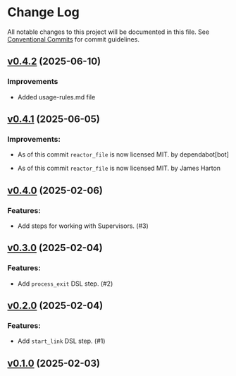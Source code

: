 <!--
SPDX-FileCopyrightText: 2025 James Harton
SPDX-FileCopyrightText: 2025 reactor_process contributors <https://github.com/ash-project/reactor_process/graphs.contributors>

SPDX-License-Identifier: MIT
-->

# Change Log

All notable changes to this project will be documented in this file.
See [Conventional Commits](Https://conventionalcommits.org) for commit guidelines.

<!-- changelog -->

## [v0.4.2](https://github.com/ash-project/reactor_process/compare/v0.4.1...v0.4.2) (2025-06-10)


### Improvements

* Added usage-rules.md file


## [v0.4.1](https://github.com/ash-project/reactor_process/compare/v0.4.0...v0.4.1) (2025-06-05)




### Improvements:

* As of this commit `reactor_file` is now licensed MIT. by dependabot[bot]

* As of this commit `reactor_file` is now licensed MIT. by James Harton

## [v0.4.0](https://harton.dev/james/reactor_process/compare/v0.3.0...v0.4.0) (2025-02-06)




### Features:

* Add steps for working with Supervisors. (#3)

## [v0.3.0](https://harton.dev/james/reactor_process/compare/v0.2.0...v0.3.0) (2025-02-04)




### Features:

* Add `process_exit` DSL step. (#2)

## [v0.2.0](https://harton.dev/james/reactor_process/compare/v0.1.0...v0.2.0) (2025-02-04)




### Features:

* Add `start_link` DSL step. (#1)

## [v0.1.0](https://harton.dev/james/reactor_process/compare/v0.1.0...v0.1.0) (2025-02-03)
